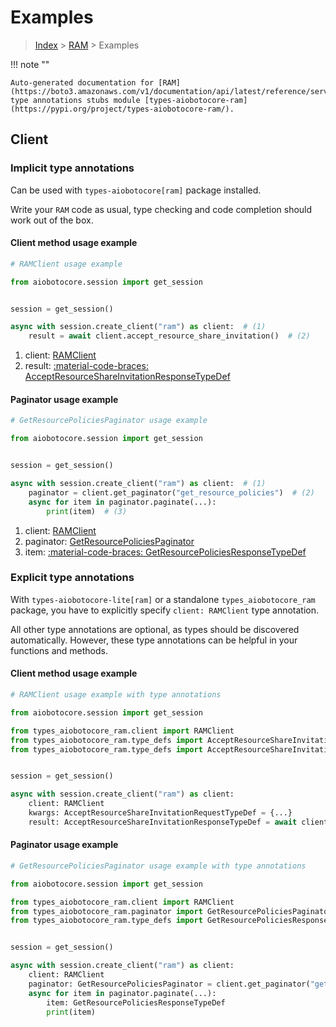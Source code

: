 # Examples

> [Index](../README.md) > [RAM](./README.md) > Examples

!!! note ""

    Auto-generated documentation for [RAM](https://boto3.amazonaws.com/v1/documentation/api/latest/reference/services/ram.html#ram)
    type annotations stubs module [types-aiobotocore-ram](https://pypi.org/project/types-aiobotocore-ram/).

## Client

### Implicit type annotations

Can be used with `types-aiobotocore[ram]` package installed.

Write your `RAM` code as usual,
type checking and code completion should work out of the box.



#### Client method usage example

```python
# RAMClient usage example

from aiobotocore.session import get_session


session = get_session()

async with session.create_client("ram") as client:  # (1)
    result = await client.accept_resource_share_invitation()  # (2)
```

1. client: [RAMClient](./client.md)
2. result: [:material-code-braces: AcceptResourceShareInvitationResponseTypeDef](./type_defs.md#acceptresourceshareinvitationresponsetypedef)



#### Paginator usage example

```python
# GetResourcePoliciesPaginator usage example

from aiobotocore.session import get_session


session = get_session()

async with session.create_client("ram") as client:  # (1)
    paginator = client.get_paginator("get_resource_policies")  # (2)
    async for item in paginator.paginate(...):
        print(item)  # (3)
```

1. client: [RAMClient](./client.md)
2. paginator: [GetResourcePoliciesPaginator](./paginators.md#getresourcepoliciespaginator)
3. item: [:material-code-braces: GetResourcePoliciesResponseTypeDef](./type_defs.md#getresourcepoliciesresponsetypedef)




### Explicit type annotations

With `types-aiobotocore-lite[ram]`
or a standalone `types_aiobotocore_ram` package, you have to explicitly specify
`client: RAMClient` type annotation.

All other type annotations are optional, as types should be discovered automatically.
However, these type annotations can be helpful in your functions and methods.


#### Client method usage example

```python
# RAMClient usage example with type annotations

from aiobotocore.session import get_session

from types_aiobotocore_ram.client import RAMClient
from types_aiobotocore_ram.type_defs import AcceptResourceShareInvitationResponseTypeDef
from types_aiobotocore_ram.type_defs import AcceptResourceShareInvitationRequestTypeDef


session = get_session()

async with session.create_client("ram") as client:
    client: RAMClient
    kwargs: AcceptResourceShareInvitationRequestTypeDef = {...}
    result: AcceptResourceShareInvitationResponseTypeDef = await client.accept_resource_share_invitation(**kwargs)
```



#### Paginator usage example

```python
# GetResourcePoliciesPaginator usage example with type annotations

from aiobotocore.session import get_session

from types_aiobotocore_ram.client import RAMClient
from types_aiobotocore_ram.paginator import GetResourcePoliciesPaginator
from types_aiobotocore_ram.type_defs import GetResourcePoliciesResponseTypeDef


session = get_session()

async with session.create_client("ram") as client:
    client: RAMClient
    paginator: GetResourcePoliciesPaginator = client.get_paginator("get_resource_policies")
    async for item in paginator.paginate(...):
        item: GetResourcePoliciesResponseTypeDef
        print(item)
```


